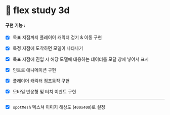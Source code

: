 # 🤖 flex study 3d

#### 구현 기능 :

- [x] 목표 지점까지 플레이어 캐릭터 걷기 & 이동 구현

- [x] 특정 지점에 도착하면 모델이 나타나기

- [x] 목표 지점에 진입 시 해당 모델에 대응하는 데이터를 모달 창에 넣어서 표시

- [x] 인트로 애니메이션 구현

- [x] 플레이어 캐릭터 점프동작 구현

- [x] 모바일 반응형 및 터치 이벤트 구현

--- 

- [x] `spotMesh` 텍스쳐 이미지 해상도 (`400x400`)로 설정
